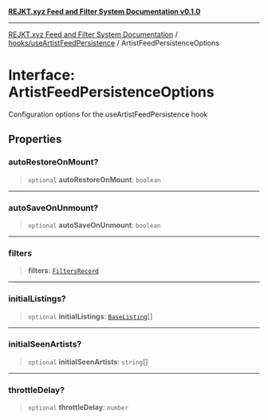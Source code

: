 [**REJKT.xyz Feed and Filter System Documentation v0.1.0**](../../../README.md)

***

[REJKT.xyz Feed and Filter System Documentation](../../../modules.md) / [hooks/useArtistFeedPersistence](../README.md) / ArtistFeedPersistenceOptions

# Interface: ArtistFeedPersistenceOptions

Configuration options for the useArtistFeedPersistence hook

## Properties

### autoRestoreOnMount?

> `optional` **autoRestoreOnMount**: `boolean`

***

### autoSaveOnUnmount?

> `optional` **autoSaveOnUnmount**: `boolean`

***

### filters

> **filters**: [`FiltersRecord`](../../../lib/curatedFeed/type-aliases/FiltersRecord.md)

***

### initialListings?

> `optional` **initialListings**: [`BaseListing`](../../../lib/curatedFeed/interfaces/BaseListing.md)[]

***

### initialSeenArtists?

> `optional` **initialSeenArtists**: `string`[]

***

### throttleDelay?

> `optional` **throttleDelay**: `number`
